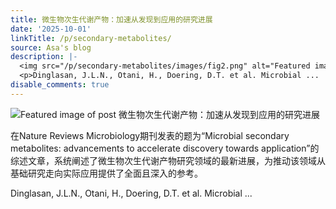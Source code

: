 ```yaml
---
title: 微生物次生代谢产物：加速从发现到应用的研究进展
date: '2025-10-01'
linkTitle: /p/secondary-metabolites/
source: Asa's blog
description: |-
  <img src="/p/secondary-metabolites/images/fig2.png" alt="Featured image of post 微生物次生代谢产物：加速从发现到应用的研究进展" /><p>在Nature Reviews Microbiology期刊发表的题为“Microbial secondary metabolites: advancements to accelerate discovery towards application”的综述文章，系统阐述了微生物次生代谢产物研究领域的最新进展，为推动该领域从基础研究走向实际应用提供了全面且深入的参考。</p>
  <p>Dinglasan, J.L.N., Otani, H., Doering, D.T. et al. Microbial ...
disable_comments: true
---
```

<img src="/p/secondary-metabolites/images/fig2.png" alt="Featured image of post 微生物次生代谢产物：加速从发现到应用的研究进展" /><p>在Nature Reviews Microbiology期刊发表的题为“Microbial secondary metabolites: advancements to accelerate discovery towards application”的综述文章，系统阐述了微生物次生代谢产物研究领域的最新进展，为推动该领域从基础研究走向实际应用提供了全面且深入的参考。</p>
<p>Dinglasan, J.L.N., Otani, H., Doering, D.T. et al. Microbial ...